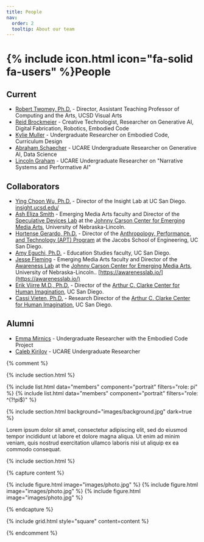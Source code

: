 ```yaml
---
title: People
nav:
  order: 2
  tooltip: About our team
---
```


# {% include icon.html icon="fa-solid fa-users" %}People

<!-- Lorem ipsum dolor sit amet, consectetur adipiscing elit, sed do eiusmod tempor
incididunt ut labore et dolore magna aliqua. Ut enim ad minim veniam, quis
nostrud exercitation ullamco laboris nisi ut aliquip ex ea commodo consequat. -->

## Current
- [Robert Twomey, Ph.D.](https://roberttwomey.com) - Director, Assistant Teaching Professor of Computing and the Arts, UCSD Visual Arts
- [Reid Brockmeier](https://www.linkedin.com/in/reidbrockmeier308/) - Creative Technologist, Researcher on Generative AI, Digital Fabrication, Robotics,
Embodied Code
- [Kylie Muller](https://www.linkedin.com/in/kylie-muller-031189211/) - Undergraduate Researcher on Embodied Code, Curriculum Design
- [Abraham Schaecher](https://www.linkedin.com/in/abraham-schaecher-002063202) - UCARE Undergraduate Researcher on Generative AI, Data Science
- [Lincoln Graham](https://www.linkedin.com/in/lincoln-graham-589070321/) - UCARE Undergraduate Researcher on "Narrative Systems and Performative AI"

## Collaborators
- [Ying Choon Wu, Ph.D.](https://sccn.ucsd.edu/eeglab/eeglab_news/18/Wu.php) - Director of the Insight Lab at UC San Diego. [insight.ucsd.edu/](https://insight.ucsd.edu/)
- [Ash Eliza Smith](https://arts.unl.edu/carson-center/faculty/ash-smith) - Emerging Media Arts faculty and Director of the [Speculative Devices Lab](https://www.linkedin.com/company/speculative-devices-lab/posts/?feedView=all) at the [Johnny Carson Center for Emerging Media Arts](https://arts.unl.edu/carson-center), University of Nebraska-Lincoln.
- [Hortense Gerardo, Ph.D.](https://hortensegerardo.com/) - Director of the [Anthropology, Performance, and Technology (APT) Program](https://jacobsschool.ucsd.edu/apt/about) at the Jacobs School of Engineering, UC San Diego.
- [Amy Eguchi, Ph.D.](https://eds.ucsd.edu/people/faculty/eguchi.html) - Education Studies faculty, UC San Diego.
- [Jesse Fleming](https://arts.unl.edu/carson-center/faculty/jesse-fleming) - Emerging Media Arts faculty and Director of the [Awareness Lab](https://awarenesslab.io/) at the [Johnny Carson Center for Emerging Media Arts](https://arts.unl.edu/carson-center), University of Nebraska-Lincoln.. [https://awarenesslab.io/](https://awarenesslab.io/)
- [Erik Viirre M.D., Ph.D.](https://profiles.ucsd.edu/erik.viirre) - Director of the [Arthur C. Clarke Center for Human Imagination](https://imagination.ucsd.edu/), UC San Diego.
- [Cassi Vieten, Ph.D.](https://profiles.ucsd.edu/cassandra.vieten) - Research Director of the [Arthur C. Clarke Center for Human Imagination](https://imagination.ucsd.edu/), UC San Diego.

## Alumni
- [Emma Mirnics](https://www.linkedin.com/in/emma-mirnics/) - Undergraduate Researcher with the Embodied Code Project
- [Caleb Kirilov](https://www.linkedin.com/in/caleb-kirilov-14b843183/) - UCARE Undergraduate Researcher

{% comment %}

{% include section.html %}

{% include list.html data="members" component="portrait" filters="role: pi" %}
{% include list.html data="members" component="portrait" filters="role: ^(?!pi$)" %}

{% include section.html background="images/background.jpg" dark=true %}

Lorem ipsum dolor sit amet, consectetur adipiscing elit, sed do eiusmod tempor
incididunt ut labore et dolore magna aliqua. Ut enim ad minim veniam, quis
nostrud exercitation ullamco laboris nisi ut aliquip ex ea commodo consequat.

{% include section.html %}

{% capture content %}

{% include figure.html image="images/photo.jpg" %}
{% include figure.html image="images/photo.jpg" %}
{% include figure.html image="images/photo.jpg" %}

{% endcapture %}

{% include grid.html style="square" content=content %}

{% endcomment %}